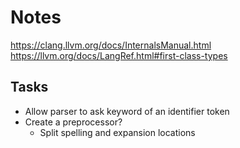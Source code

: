 # Notes

https://clang.llvm.org/docs/InternalsManual.html
https://llvm.org/docs/LangRef.html#first-class-types

## Tasks

- Allow parser to ask keyword of an identifier token
- Create a preprocessor?
  - Split spelling and expansion locations
